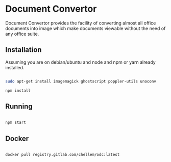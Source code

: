 Document Convertor
==================

Document Convertor provides the facility of converting almost all office documents into image which make documents viewable without the need of any office suite.

Installation
------------

Assuming you are on debian/ubuntu and node and npm or yarn already installed.

``` bash

sudo apt-get install imagemagick ghostscript poppler-utils unoconv

npm install

```


Running
-------

``` bash

npm start

```


Docker
------

``` bash

docker pull registry.gitlab.com/chellem/odc:latest

```
